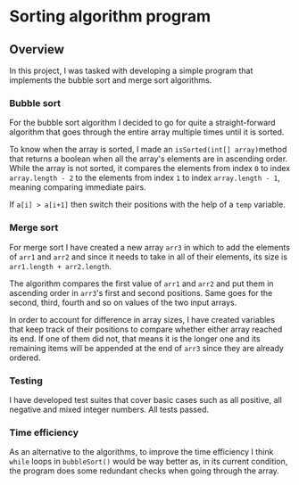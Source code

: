 # Sorting algorithm program

## Overview
    
In this project, I was tasked with developing a simple program that implements the bubble sort and merge sort algorithms.

### Bubble sort
For the bubble sort algorithm I decided to go for quite a straight-forward algorithm that goes through the entire array multiple times until it is sorted.

To know when the array is sorted, I made an `isSorted(int[] array)`method that returns a boolean when all the array's elements are in ascending order. While the array is not sorted, it compares the elements from index `0` to index `array.length - 2` to the elements from index `1` to index `array.length - 1`, meaning comparing immediate pairs.

If `a[i] > a[i+1]` then switch their positions with the help of a `temp` variable.

### Merge sort
For merge sort I have created a new array `arr3` in which to add the elements of `arr1` and `arr2` and since it needs to take in all of their elements, its size is `arr1.length + arr2.length`.

The algorithm compares the first value of `arr1` and `arr2` and put them in ascending order in `arr3`'s first and second positions. Same goes for the second, third, fourth and so on values of the two input arrays.

In order to account for difference in array sizes, I have created variables that keep track of their positions to compare whether either array reached its end. If one of them did not, that means it is the longer one and its remaining items will be appended at the end of `arr3` since they are already ordered.

### Testing
I have developed test suites that cover basic cases such as all positive, all negative and mixed integer numbers. All tests passed.

### Time efficiency
As an alternative to the algorithms, to improve the time efficiency I think `while` loops in `bubbleSort()` would be way better as, in its current condition, the program does some redundant checks when going through the array.